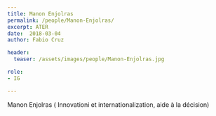 ```yaml
---
title: Manon Enjolras
permalink: /people/Manon-Enjolras/
excerpt: ATER
date:  2018-03-04
author: Fabio Cruz

header:
  teaser: /assets/images/people/Manon-Enjolras.jpg

role:
- IG

---
```


Manon Enjolras
( Innovationi et internationalization, aide à la décision)